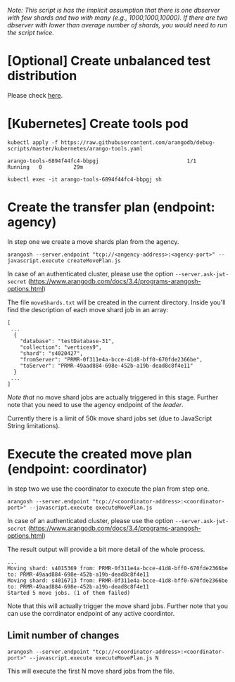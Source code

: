 *Note: This script is has the implicit assumption that there is one dbserver with few shards and two with many (e.g., 1000,1000,10000). If there are two dbserver with lower than average number of shards, you would need to run the script twice.*

# [Optional] Create unbalanced test distribution

Please check [here](HOWTO_Create_Test.md).

# [Kubernetes] Create tools pod

```kubectl apply -f https://raw.githubusercontent.com/arangodb/debug-scripts/master/kubernetes/arango-tools.yaml```

```kubectl get pods | grep arango-tool
arango-tools-6894f44fc4-bbpgj                            1/1     Running   0          29m
```

```
kubectl exec -it arango-tools-6894f44fc4-bbpgj sh
```
 
# Create the transfer plan (endpoint: agency)

In step one we create a move shards plan from the agency.

`arangosh --server.endpoint "tcp://<angency-address>:<agency-port>" --javascript.execute createMovePlan.js`

In case of an authenticated cluster, please use the option `--server.ask-jwt-secret` (https://www.arangodb.com/docs/3.4/programs-arangosh-options.html)

The file `moveShards.txt` will be created in the current directory. Inside you'll find the description of each move shard job in an array:
```
[
 ... 
  {
    "database": "testDatabase-31",
    "collection": "vertices9",
    "shard": "s4020427",
    "fromServer": "PRMR-0f311e4a-bcce-41d8-bff0-670fde2366be",
    "toServer": "PRMR-49aad884-698e-452b-a19b-dead8c8f4e11"
  }
 ...
]
```

*Note that* no move shard jobs are actually triggered in this stage. Further note that you need to use the agency endpoint of the *leader*.

Currently there is a limit of 50k move shard jobs set (due to JavaScript String limitations).

# Execute the created move plan (endpoint: coordinator)

In step two we use the coordinator to execute the plan from step one.

`arangosh --server.endpoint "tcp://<coordinator-address>:<coordinator-port>" --javascript.execute executeMovePlan.js`

In case of an authenticated cluster, please use the option `--server.ask-jwt-secret` (https://www.arangodb.com/docs/3.4/programs-arangosh-options.html)

The result output will provide a bit more detail of the whole process.

```
...
Moving shard: s4015369 from: PRMR-0f311e4a-bcce-41d8-bff0-670fde2366be to: PRMR-49aad884-698e-452b-a19b-dead8c8f4e11
Moving shard: s4016713 from: PRMR-0f311e4a-bcce-41d8-bff0-670fde2366be to: PRMR-49aad884-698e-452b-a19b-dead8c8f4e11
Started 5 move jobs. (1 of them failed)
```

Note that this will actually trigger the move shard jobs. Further note that you can use the corrdinator endpoint of any active coordintor.

## Limit number of changes

`arangosh --server.endpoint "tcp://<coordinator-address>:<coordinator-port>" --javascript.execute executeMovePlan.js N`

This will execute the first N move shard jobs from the file.
